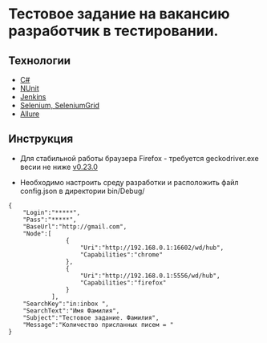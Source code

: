 # Тестовое задание на вакансию разработчик в тестировании.

## Технологии
* [C#](https://docs.microsoft.com/ru-ru/dotnet/csharp/)
* [NUnit](http://nunit.org/)
* [Jenkins](https://jenkins.io/)
* [Selenium, SeleniumGrid](https://www.seleniumhq.org/)
* [Allure](http://allure.qatools.ru/)

## Инструкция

* Для стабильной работы браузера Firefox - требуется geckodriver.exe весии не ниже [v0.23.0](https://github.com/mozilla/geckodriver/releases)

* Необходимо настроить среду разработки и расположить файл config.json в директории bin/Debug/
```
{
    "Login":"*****",
    "Pass":"*****",
    "BaseUrl":"http://gmail.com",
    "Node":[
                {
                    "Uri":"http://192.168.0.1:16602/wd/hub",
                    "Capabilities":"chrome"
                },
                {
                    "Uri":"http://192.168.0.1:5556/wd/hub",
                    "Capabilities":"firefox"
                }                                                
            ],
    "SearchKey":"in:inbox ",
    "SearchText":"Имя Фамилия",    
    "Subject":"Тестовое задание. Фамилия",
    "Message":"Количество присланных писем = "
}
```
